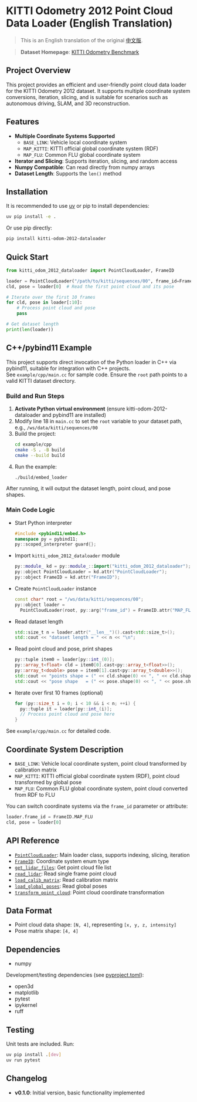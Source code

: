# KITTI Odometry 2012 Point Cloud Data Loader (English Translation)

> This is an English translation of the original [中文版](./README_CN.md).

> **Dataset Homepage**: [KITTI Odometry Benchmark](http://www.cvlibs.net/datasets/kitti/eval_odometry.php)

## Project Overview

This project provides an efficient and user-friendly point cloud data loader for the KITTI Odometry 2012 dataset. It supports multiple coordinate system conversions, iteration, slicing, and is suitable for scenarios such as autonomous driving, SLAM, and 3D reconstruction.

## Features

- **Multiple Coordinate Systems Supported**
  - `BASE_LINK`: Vehicle local coordinate system
  - `MAP_KITTI`: KITTI official global coordinate system (RDF)
  - `MAP_FLU`: Common FLU global coordinate system
- **Iterator and Slicing**: Supports iteration, slicing, and random access
- **Numpy Compatible**: Can read directly from numpy arrays
- **Dataset Length**: Supports the `len()` method

## Installation

It is recommended to use [uv](https://github.com/astral-sh/uv) or pip to install dependencies:

```bash
uv pip install -e .
```

Or use pip directly:

```bash
pip install kitti-odom-2012-dataloader
```

## Quick Start

```python
from kitti_odom_2012_dataloader import PointCloudLoader, FrameID

loader = PointCloudLoader("/path/to/kitti/sequences/00", frame_id=FrameID.MAP_FLU)
cld, pose = loader[0]  # Read the first point cloud and its pose

# Iterate over the first 10 frames
for cld, pose in loader[:10]:
    # Process point cloud and pose
    pass

# Get dataset length
print(len(loader))
```

## C++/pybind11 Example

This project supports direct invocation of the Python loader in C++ via pybind11, suitable for integration with C++ projects.  
See `example/cpp/main.cc` for sample code. Ensure the `root` path points to a valid KITTI dataset directory.

### Build and Run Steps

1. **Activate Python virtual environment** (ensure kitti-odom-2012-dataloader and pybind11 are installed)
2. Modify line 18 in `main.cc` to set the `root` variable to your dataset path, e.g., `/ws/data/kitti/sequences/00`
3. Build the project:
   ```bash
   cd example/cpp
   cmake -S . -B build
   cmake --build build
   ```
4. Run the example:
   ```bash
   ./build/embed_loader
   ```

After running, it will output the dataset length, point cloud, and pose shapes.

### Main Code Logic

- Start Python interpreter  
  ```cpp
  #include <pybind11/embed.h>
  namespace py = pybind11;
  py::scoped_interpreter guard{};
  ```
- Import `kitti_odom_2012_dataloader` module  
  ```cpp
  py::module_ kd = py::module_::import("kitti_odom_2012_dataloader");
  py::object PointCloudLoader = kd.attr("PointCloudLoader");
  py::object FrameID = kd.attr("FrameID");
  ```
- Create `PointCloudLoader` instance  
  ```cpp
  const char* root = "/ws/data/kitti/sequences/00";
  py::object loader =
    PointCloudLoader(root, py::arg("frame_id") = FrameID.attr("MAP_FLU"));
  ```
- Read dataset length  
  ```cpp
  std::size_t n = loader.attr("__len__")().cast<std::size_t>();
  std::cout << "dataset length = " << n << "\n";
  ```
- Read point cloud and pose, print shapes  
  ```cpp
  py::tuple item0 = loader[py::int_(0)];
  py::array_t<float> cld = item0[0].cast<py::array_t<float>>();
  py::array_t<double> pose = item0[1].cast<py::array_t<double>>();
  std::cout << "points shape = (" << cld.shape(0) << ", " << cld.shape(1) << ")\n";
  std::cout << "pose shape   = (" << pose.shape(0) << ", " << pose.shape(1) << ")\n";
  ```
- Iterate over first 10 frames (optional)  
  ```cpp
  for (py::size_t i = 0; i < 10 && i < n; ++i) {
    py::tuple it = loader[py::int_(i)];
    // Process point cloud and pose here
  }
  ```

See `example/cpp/main.cc` for detailed code.

## Coordinate System Description

- `BASE_LINK`: Vehicle local coordinate system, point cloud transformed by calibration matrix
- `MAP_KITTI`: KITTI official global coordinate system (RDF), point cloud transformed by global pose
- `MAP_FLU`: Common FLU global coordinate system, point cloud converted from RDF to FLU

You can switch coordinate systems via the `frame_id` parameter or attribute:

```python
loader.frame_id = FrameID.MAP_FLU
cld, pose = loader[0]
```

## API Reference

- [`PointCloudLoader`](src/kitti_odom_2012_dataloader/pointcloud.py): Main loader class, supports indexing, slicing, iteration
- [`FrameID`](src/kitti_odom_2012_dataloader/pointcloud.py): Coordinate system enum type
- [`get_lidar_files`](src/kitti_odom_2012_dataloader/basic.py): Get point cloud file list
- [`read_lidar`](src/kitti_odom_2012_dataloader/basic.py): Read single frame point cloud
- [`load_calib_matrix`](src/kitti_odom_2012_dataloader/basic.py): Read calibration matrix
- [`load_global_poses`](src/kitti_odom_2012_dataloader/basic.py): Read global poses
- [`transform_point_cloud`](src/kitti_odom_2012_dataloader/basic.py): Point cloud coordinate transformation

## Data Format

- Point cloud data shape: `[N, 4]`, representing `[x, y, z, intensity]`
- Pose matrix shape: `[4, 4]`

## Dependencies

- numpy

Development/testing dependencies (see [pyproject.toml](pyproject.toml)):
- open3d
- matplotlib
- pytest
- ipykernel
- ruff

## Testing

Unit tests are included. Run:

```bash
uv pip install .[dev]
uv run pytest
```

## Changelog

- **v0.1.0**: Initial version, basic functionality implemented